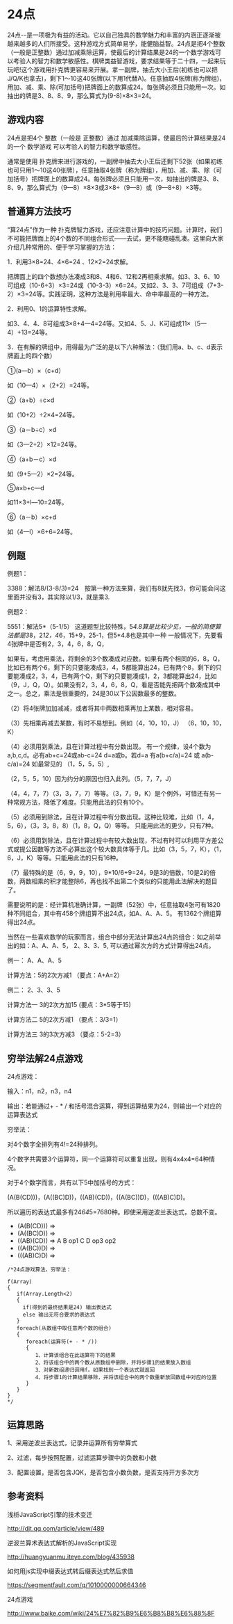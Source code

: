 # 24点


24点--是一项极为有益的活动。它以自己独具的数学魅力和丰富的内涵正逐渐被越来越多的人们所接受。这种游戏方式简单易学，能健脑益智。24点是把4个整数（一般是正整数）通过加减乘除运算，使最后的计算结果是24的一个数学游戏可以考验人的智力和数学敏感性。棋牌类益智游戏，要求结果等于二十四，一起来玩玩吧!这个游戏用扑克牌更容易来开展。拿一副牌，抽去大小王后(初练也可以把J/Q/K也拿去)，剩下1～10这40张牌(以下用1代替A)。任意抽取4张牌(称为牌组)，用加、减、乘、除(可加括号)把牌面上的数算成24。每张牌必须且只能用一次。如抽出的牌是3、8、8、9，那么算式为(9-8)×8×3=24。

## 游戏内容

24点是把4个 整数（一般是 正整数）通过 加减乘除运算，使最后的计算结果是24的一个 数学游戏 
可以考验人的智力和数学敏感性。 

通常是使用 扑克牌来进行游戏的，一副牌中抽去大小王后还剩下52张（如果初练也可只用1～10这40张牌），任意抽取4张牌（称为牌组），用加、减、乘、除（可加括号）把牌面上的数算成24。每张牌必须且只能用一次，如抽出的牌是3、8、8、9，那么算式为（9—8）×8×3或3×8÷（9—8）或（9—8÷8）×3等。


## 普通算方法技巧

“算24点”作为一种 扑克牌智力游戏，还应注意计算中的技巧问题。计算时，我们不可能把牌面上的4个数的不同组合形式——去试，更不能瞎碰乱凑。这里向大家介绍几种常用的、便于学习掌握的方法： 

1．利用3×8=24、4×6=24 、12×2=24求解。 

把牌面上的四个数想办法凑成3和8、4和6、12和2再相乘求解。如3、3、6、10可组成（10-6÷3）×3=24或（10-3-3）×6=24。又如2、3、3、7可组成（7+3-2）×3=24等。实践证明，这种方法是利用率最大、命中率最高的一种方法。 

2．利用0、1的运算特性求解。 

如3、4、4、8可组成3×8+4—4=24等。又如4、5、J、K可组成11×（5—4）+13=24等。 

3．在有解的牌组中，用得最为广泛的是以下六种解法：（我们用a、b、c、d表示牌面上的四个数） 

①(a—b）×（c+d） 

如（10—4）×（2+2）=24等。 

②（a+b）÷c×d 

如（10+2）÷2×4=24等。 

③（a－b÷c）×d 

如（3—2÷2）×12=24等。 

④（a+b－c）×d 

如（9+5—2）×2=24等。 

⑤a×b+c—d 

如11×3+l—10=24等。 

⑥（a－b）×c+d 

如（4—l）×6+6=24等。


## 例题

例题1： 

3388：解法8/(3-8/3)=24　按第一种方法来算，我们有8就先找3，你可能会问这里面并没有3，其实除以1/3，就是乘3. 

例题2：

5551：解法5*（5-1/5） 这道题型比较特殊，5*4.8算是比较少见，一般的简便算法都是3*8，2*12，4*6，15+9，25-1，但5*4.8也是其中一种 
一般情况下，先要看4张牌中是否有2，3，4，6，8，Q， 

如果有，考虑用乘法，将剩余的3个数凑成对应数。如果有两个相同的6，8，Q， 比如已有两个6，剩下的只要能凑成3，4，5都能算出24，已有两个8，剩下的只要能凑成2，3，4，已有两个Q，剩下的只要能凑成1，2，3都能算出24，比如（9，J，Q，Q）。如果没有2，3，4，6，8，Q，看是否能先把两个数凑成其中之一。总之，乘法是很重要的，24是30以下公因数最多的整数。 

（2）将4张牌加加减减，或者将其中两数相乘再加上某数，相对容易。 

（3）先相乘再减去某数，有时不易想到。例如（4，10，10，J） 
（6，10，10，K） 

（4）必须用到乘法，且在计算过程中有分数出现。
有一个规律，设4个数为a,b,c,d。必有ab+c=24或ab-c=24 d=a或b。若d=a 有a(b+c/a)=24 或 a(b-c/a)=24 如最常见的
（1，5，5，5）, 

（2，5，5，10）因为约分的原因也归入此列。（5，7，7，J） 

（4，4，7，7）（3，3，7，7）等等。（3，7，9，K）是个例外，可惜还有另一种常规方法，降低了难度。只能用此法的只有10个。 

（5）必须用到除法，且在计算过程中有分数出现。这种比较难，比如（1，4，5，6），（3，3，8，8）（1，8，Q，Q）等等。 
只能用此法的更少，只有7种。

（6）必须用到除法，且在计算过程中有较大数出现，不过有时可以利用平方差公式或提公因数等方法不必算出这个较大数具体等于几。比如（3，5，7，K），（1，6，J，K）等等。只能用此法的只有16种。 

（7）最特殊的是（6，9，9，10），9*10/6+9=24，9是3的倍数，10是2的倍数，两数相乘的积才能整除6，再也找不出第二个类似的只能用此法解决的题目了。 

需要说明的是：经计算机准确计算，一副牌（52张）中，任意抽取4张可有1820种不同组合，其中有458个牌组算不出24点，如A、A、A、5。 有1362个牌组算得出24点。 

当然在一些喜欢数学的玩家而言，组合中部分无法计算出24点的组合：如之前举出的如：A、A、A、5， 2、3、3、5, 可以通过幂次方的方式计算得出24点。 

例一： A、A、A、5 

计算方法：5的2次方减1 （要点：A+A=2） 


例二： 2、3、3、5 

计算方法一 3的2次方加15 (要点：3*5等于15) 

计算方法二 5的2次方减1 （要点：3/3=1） 

计算方法三 3的3次方减3 （要点：5-2=3）


## 穷举法解24点游戏


24点游戏：

输入：n1，n2，n3，n4

输出：若能通过+ - * / 和括号混合运算，得到运算结果为24，则输出一个对应的运算表达式

穷举法：

对4个数字全排列有4!=24种排列。

4个数字共需要3个运算符，同一个运算符可以重复出现，则有4x4x4=64种情况。

对于4个数字而言，共有以下5中加括号的方式：

(A(B(CD)))，(A((BC)D))，((AB)(CD))，((A(BC))D)，(((AB)C)D)。

所以遍历的表达式最多有24*64*5=7680种。即使采用逆波兰表达式，总数不变。

* (A(B(CD))) => 
* (A((BC)D)) => 
* ((AB)(CD)) => A B op1  C D op3 op2
* ((A(BC))D) => 
* (((AB)C)D) => 

````
/*24点游戏算法，穷举法： 

f(Array)
{
   if(Array.Length<2)
   {
     if(得到的最终结果是24) 输出表达式
     else 输出无符合要求的表达式
   }
   foreach(从数组中取任意两个数的组合)
   {
      foreach(运算符(+ - * /))
      {
         1、计算该组合在此运算符下的结果
         2、将该组合中的两个数从原数组中删除，并将步骤1的结果放入数组
         3、对新数组递归调用f。如果找到一个表达式就返回
         4、将步骤1的计算结果移除，并将该组合中的两个数重新放回数组中对应的位置
      } 
   }
}     
*/
````

## 运算思路

1、采用逆波兰表达式，记录并运算所有穷举算式

2、过滤，每步按照配置，过滤运算步骤中的负数和小数

3、配置设置，是否包含JQK，是否包含小数负数，是否支持开方多次方



## 参考资料

浅析JavaScript引擎的技术变迁

http://djt.qq.com/article/view/489

逆波兰算术表达式解析的JavaScript实现

http://huangyuanmu.iteye.com/blog/435938

如何用js实现中缀表达式转后缀表达式然后求值

https://segmentfault.com/q/1010000000664346

24点游戏

http://www.baike.com/wiki/24%E7%82%B9%E6%B8%B8%E6%88%8F